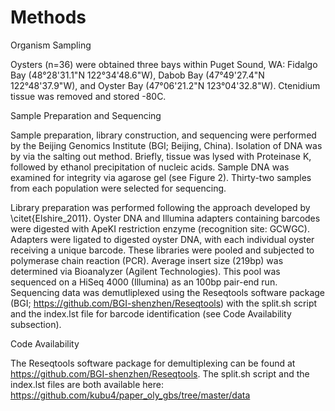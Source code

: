 # Methods

Organism Sampling

Oysters (n=36) were obtained three bays within Puget Sound, WA:  Fidalgo Bay (48°28'31.1"N 122°34'48.6"W), Dabob Bay (47°49'27.4"N 122°48'37.9"W), and Oyster Bay (47°06'21.2"N 123°04'32.8"W). Ctenidium tissue was removed and stored -80C. 


Sample Preparation and Sequencing

Sample preparation, library construction, and sequencing were performed by the Beijing Genomics Institute (BGI; Beijing, China). Isolation of DNA was by via the salting out method. Briefly, tissue was lysed with Proteinase K, followed by ethanol precipitation of nucleic acids. Sample DNA was examined for integrity via agarose gel (see Figure 2). Thirty-two samples from each population were selected for sequencing.

Library preparation was performed following the approach developed by \citet{Elshire_2011}. Oyster DNA and Illumina adapters containing barcodes were digested with ApeKI restriction enzyme (recognition site: GCWGC). Adapters were ligated to digested oyster DNA, with each individual oyster receiving a unique barcode. These libraries were pooled and subjected to polymerase chain reaction (PCR). Average insert size (219bp) was determined via Bioanalyzer (Agilent Technologies). This pool was sequenced on a HiSeq 4000 (Illumina) as an 100bp pair-end run. Sequencing data was demutliplexed using the Reseqtools software package (BGI; https://github.com/BGI-shenzhen/Reseqtools) with the split.sh script and the index.lst file for barcode identification (see Code Availability subsection).

Code Availability

The Reseqtools software package for demultiplexing can be found at https://github.com/BGI-shenzhen/Reseqtools. The split.sh script and the index.lst files are both available here: https://github.com/kubu4/paper_oly_gbs/tree/master/data


